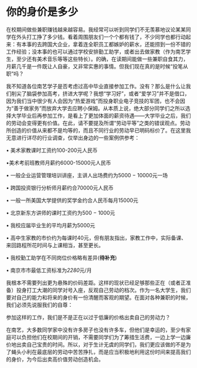 # 你的身价是多少

在校期间做些兼职赚钱越来越容易。我经常可以听到同学们不无羡慕地议论某某同学在外头打工挣了多少钱。看着周围朋友们一个个都有钱了，不少同学也都行动起来：有本事的去跨国大企业，拿着连全职员工都嫉妒的薪水，还能捞到一份不错的工作经验；没本事的也可以通过学校安排勤工助学，或者出去做家教（作为南艺学生，至少还有美术音乐等等这些特长）。的确，在读期间能做一些兼职自食其力，月薪几千是一件既让人自豪，又非常实惠的事情。但我们现在真的是时候“投笔从职”吗？

我不知道各位南艺学子是否考虑过高中毕业直接参加工作。没有？那么是什么让我们削尖了脑袋参加高考，挤进大学呢？我想“学习好”，或者“爱学习”并不是借口，因为我们当中很少有人会因为“热爱游戏”而投身职业电子竞技的军团，也不会因为“善于做家务”而放弃大学去应聘小保姆。从本质上说，绝大部分同学们之所以选择大学毕业后再参加工作，是看上了更加体面的薪资待遇——大学毕业之后，我们的劳动会变得更有价值。在此，请不要提及所谓“劳动平等”之类的错误观点。劳动所创造的价值从来都不是均等的，而且不同行业的劳动早已明码标价了。在这里我无意进行详尽的行业调查，仅举出身边的一些案例供参考：

• 美术家教课时工资约100-200元人民币

•美术考前班教师月薪约6000-15000元人民币

• 一般企业运营管理培训讲座，主讲人出场费约为5000 − 10000元一场

• 跨国投资银行分析师月薪约合70000元人民币

• 一般一所美国大学提供的奖学金约合人民币每月15000元

• 北京新东方讲师的课时工资约为500 − 1000元

• 我校应届毕业生的平均月薪为5000元

• 高中生家教的市价约为每课时40元，但有朋友指出，家教工作中，实际备课、来回路程所花时间与上课相当，甚至更长。

• 我校勤工助学在不同岗位价格略有差异(**待补充**)

• 南京市市最低工资标准为*2280*元/月

我根本不需要列出更为悬殊的价码差距。这样的现状已经足够那些正在（或者正准备）投身打工大潮的同学对号入座，反观自己劳动的档次。作为一名大学生，我们要对自己的能力和将来的身价有一份清醒而客观的期望。在面对各种兼职的时候，我们必须先说服我们的自尊：

参加这样的工作，我们是不是正在以过于低廉的价格出卖自己的劳动力？

在南艺，大多数同学家中没有许多房子也没有许多车，但他们是幸运的，至少有家庭可以负担他们在校期间的开销，不需要同学们为了筹措生活费，一边上学一边廉价地出卖自己宝贵的时间。所以，对于生计无虞的同学们，我们更应该做的不是为了蝇头小利在最底层的劳动中苦苦挣扎，而是应当积极地利用这份时间来提高我们的身价，为今后出卖高价值劳动创造机会。

